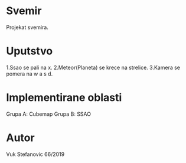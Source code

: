 # Svemir
Projekat svemira.

# Uputstvo
1.Ssao se pali na x.
2.Meteor(Planeta) se krece na strelice.
3.Kamera se pomera na w a s d.

# Implementirane oblasti
Grupa A: Cubemap
Grupa B: SSAO

# Autor
Vuk Stefanovic 66/2019
